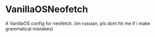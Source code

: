 # VanillaOSNeofetch
A VanillaOS config for neofetch. (im russian, pls dont hit me if i make grammatical mistakes)
